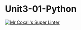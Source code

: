 # Unit3-01-Python
[![Mr Coxall's Super Linter](https://github.com/ishamisebb/Unit3-01-Python/workflows/Mr%20Coxall's%20Super%20Linter/badge.svg)](https://github.com/ishamisebb/Unit3-01-Python/actions/)
